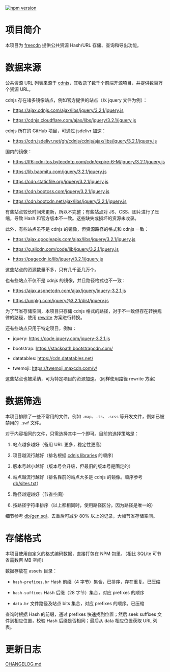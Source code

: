 [![npm version](https://img.shields.io/npm/v/freecdn-publib.svg?style=flat)](https://www.npmjs.com/package/freecdn-publib)

# 项目简介

本项目为 [freecdn](https://github.com/EtherDream/freecdn) 提供公共资源 Hash/URL 存储、查询和导出功能。


# 数据来源

公共资源 URL 列表来源于 [cdnjs](https://cdnjs.com/)，其收录了数千个前端开源项目，并提供数百万个资源 URL。

cdnjs 存在诸多镜像站点，例如官方提供的站点（以 jquery 文件为例）：

* https://ajax.cdnjs.com/ajax/libs/jquery/3.2.1/jquery.js

* https://cdnjs.cloudflare.com/ajax/libs/jquery/3.2.1/jquery.js

cdnjs 所在的 GitHub 项目，可通过 jsdelivr 加速：

* https://cdn.jsdelivr.net/gh/cdnjs/cdnjs/ajax/libs/jquery/3.2.1/jquery.js

国内的镜像：

* https://lf6-cdn-tos.bytecdntp.com/cdn/expire-6-M/jquery/3.2.1/jquery.js

* https://lib.baomitu.com/jquery/3.2.1/jquery.js

* https://cdn.staticfile.org/jquery/3.2.1/jquery.js

* https://cdn.bootcss.com/jquery/3.2.1/jquery.js

* https://cdn.bootcdn.net/ajax/libs/jquery/3.2.1/jquery.js

有些站点较长时间未更新，所以不完整；有些站点对 JS、CSS、图片进行了压缩，导致 Hash 和官方版本不一致。这些缺失或损坏的资源未收录。

此外，有些站点虽不是 cdnjs 的镜像，但资源路径的格式和 cdnjs 一致：

* https://ajax.googleapis.com/ajax/libs/jquery/3.2.1/jquery.js

* https://g.alicdn.com/code/lib/jquery/3.2.1/jquery.js

* https://pagecdn.io/lib/jquery/3.2.1/jquery.js

这些站点的资源数量不多，只有几千至几万个。

也有些站点不仅不是 cdnjs 的镜像，并且路径格式也不一致：

* https://ajax.aspnetcdn.com/ajax/jquery/jquery-3.2.1.js

* https://unpkg.com/jquery@3.2.1/dist/jquery.js

为了节省存储空间，本项目只存储 cdnjs 格式的路径，对于不一致但存在转换规律的路径，使用 [rewrite](src/siteinfo.ts) 方案进行转换。

还有些站点只用于特定项目，例如：

* jquery: https://code.jquery.com/jquery-3.2.1.js

* bootstrap: https://stackpath.bootstrapcdn.com/

* datatables: https://cdn.datatables.net/

* twemoji: https://twemoji.maxcdn.com/v/

这些站点也被采纳，可为特定项目的资源加速。（同样使用路径 rewrite 方案）


# 数据筛选

本项目排除了一些不常用的文件，例如 `.map`、`.ts`、`.scss` 等开发文件，例如已被禁用的 `.swf` 文件。

对于内容相同的文件，只需选择其中一个即可。目前的选择策略是：

1. 站点越多越好（备用 URL 更多，稳定性更高）

2. 项目越流行越好（排名根据 [cdnjs libraries](https://api.cdnjs.com/libraries?output=human) 的顺序）

3. 版本号越小越好（版本号会升级，但最旧的版本号是固定的）

4. 站点越流行越好（排名靠前的站点大多是 cdnjs 的镜像。顺序参考 [db/sites.txt](db/sites.txt)）

5. 路径越短越好（节省空间）

6. 按路径字符串排序（以上都相同时，使用路径区分。因为路径是唯一的）

细节参考 [db/gen.sql](db/gen.sql)。去重后可减少 80% 以上的记录，大幅节省存储空间。


# 存储格式

本项目使用自定义的格式编码数据，直接打包在 NPM 包里。（相比 SQLite 可节省需数百 MB 空间）

数据存放在 assets 目录：

* `hash-prefixes.br` Hash 前缀（4 字节）集合，已排序，存在重复。已压缩

* `hash-suffixes` Hash 后缀（28 字节）集合，对应 prefixes 的顺序

* `data.br` 文件路径及站点 bits 集合，对应 prefixes 的顺序。已压缩

查询时根据 Hash 的前缀，通过 prefixes 快速找到位置；然后 seek suffixes 文件到相应位置，校验 Hash 后缀是否相同；最后从 data 相应位置获取 URL 列表。


# 更新日志

[CHANGELOG.md](CHANGELOG.md)
